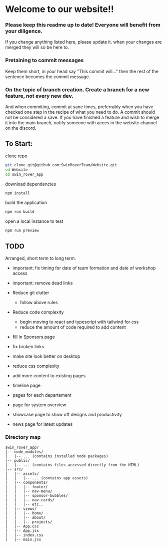 # Welcome to our website!!

### Please keep this readme up to date! Everyone will benefit from your diligence.

If you change anything listed here, please update it. when your changes are merged they will so be here to.

### Pretaining to commit messages

Keep them short, in your head say "This commit will..." then the rest of the sentence becomes the commit message.

### On the topic of branch creation. Create a branch for a new feature, not every new dev.

And when commiting, commit at sane times, preferrably when you have checked one step in the recipe of what you need to do. A commit should not be considered a save.
If you have finished a feature and wish to merge it into the main branch, notify someone with acces in the website channel on the discord.

## To Start:

clone repo
```sh
git clone git@github.com:SwinRoverTeam/Website.git
cd Website
cd swin_rover_app
```

download dependencies
```sh
npm install
```

build the application
```sh
npm run build
```

open a local instance to test
```sh
npm run preview
```

## TODO

Arranged, short term to long term.

- important: fix timing for date of team formation and date of workshop access
- important: remove dead links

- Reduce git clutter
    - follow above rules

- Reduce code complexity
    - begin moving to react and typescript with tailwind for css
    - reduce the amount of code required to add content

- fill in Sponsors page
- fix broken links
- make site look better on desktop
- reduce css complexity
- add more content to existing pages
- timeline page
- pages for each departement
- page for system overview
- showcase page to show off designs and productivity
- news page for latest updates

### Directory map
```
swin_rover_app/
|-- node_modules/
|   |-- ... (contains installed node packages)
|-- public/
|   |-- ... (contains files accessed directly from the HTML)
|-- src/
|   |-- assets/
|   |   |-- ... (contains app assets)
|   |-- components/
|   |   |-- footer/
|   |   |-- nav-menu/
|   |   |-- sponsor-bubbles/
|   |   |-- nav-cards/
|   |   |-- etc..
|   |-- views/
|   |   |-- home/
|   |   |-- about/
|   |   |-- projects/
|   |-- App.css
|   |-- App.jsx
|   |-- index.css
|   |-- main.jsx
```
